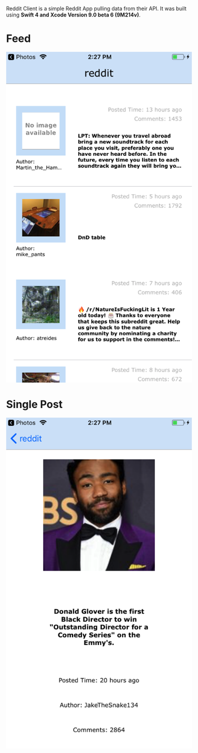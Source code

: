 Reddit Client is a simple Reddit App pulling data from their API. It was built using **Swift 4 and Xcode Version 9.0 beta 6 (9M214v)**.

# Feed
![Alt text](https://github.com/mrabins/redditClient/blob/screenshots/Feed.png)


# Single Post
![Alt text](https://github.com/mrabins/redditClient/blob/screenshots/Single%20Post.png)

